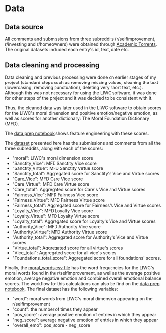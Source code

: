 # Data

## Data source

All comments and submissions from three subreddits (r/selfimprovement, r/investing and r/homeowners) were obtained through [Academic Torrents](https://academictorrents.com/details/56aa49f9653ba545f48df2e33679f014d2829c10). The original datasets included each entry's id, text, date etc. 

## Data cleaning and processing

Data cleaning and previous processing were done on earlier stages of my project (standard steps such as removing missing values, cleaning the text (lowercasing, removing punctuation), deleting very short text, etc.). Although this was not necessary for using the LIWC software, it was done for other steps of the project and it was decided to be consistent with it. 

Thus, the cleaned data was later used in the LIWC software to obtain scores for the LIWC's moral dimension and positive emotion/negative emotion, as well as scores for another dictionary: The Moral Foundation Dictionary (MFD).

The [data prep notebook](data-prep.ipynb) shows feature engineering with these scores. 

The [dataset](engineered_data.csv) presented here has the submissions and comments from all the three subreddits, along with each of the scores:

- "moral": LIWC's moral dimension score
- "Sanctity_Vice": MFD Sanctity Vice score
- "Sanctity_Virtue": MFD Sanctity Virtue score
- "Sanctity_total": Aggregated score for Sanctity's Vice and Virtue scores
- "Care_Vice": MFD Care Vice score
- "Care_Virtue": MFD Care Virtue score
- "Care_total": Aggregated score for Care's Vice and Virtue scores
- "Fairness_Vice": MFD Fairness Vice score
- "Fairness_Virtue": MFD Fairness Virtue score
- "Fairness_total": Aggregated score for Fairness's Vice and Virtue scores
- "Loyalty_Vice": MFD Loyalty Vice score
- "Loyalty_Virtue": MFD Loyalty Virtue score
- "Loyalty_total": Aggregated score for Loyalty's Vice and Virtue scores
- "Authority_Vice": MFD Authority Vice score
- "Authority_Virtue": MFD Authority Virtue score
- "Authority_total": Aggregated score for Authority's Vice and Virtue scores
- "Virtue_total": Aggregated score for all virtue's scores
- "Vice_total": Aggregated score for all vice's scores
- "Foundations_total_score": Aggregated score for all foundations' scores. 

Finally, the [moral_words csv file](moral_words.csv) has the word frequencies for the LIWC's moral words found in the r/selfimprovement, as well as the average positive emotion, average negative emotion and combined overall emotional balance scores. The workflow for this calculations can also be find on the [data prep notebook](data-prep.ipynb). The final dataset has the following variables:

- "word": moral words from LIWC's moral dimension appearing on the r/selfimprovement
- "count": the number of times they appear
- "pos_score": average positive emotion of entries in which they appear
- "neg_score": average negative emotion of entries in which they appear
- "overall_emo": pos_score - neg_score 